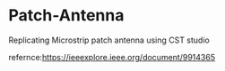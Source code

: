 # Patch-Antenna
Replicating Microstrip patch antenna using CST studio

refernce:https://ieeexplore.ieee.org/document/9914365
